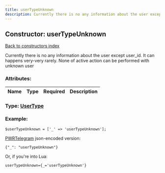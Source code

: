 ```yaml
---
title: userTypeUnknown
description: Currently there is no any information about the user except user_id. It can happens very-very rarely. None of active action can be performed with unknown user
---
```

## Constructor: userTypeUnknown  
[Back to constructors index](index.md)



Currently there is no any information about the user except user_id. It can happens very-very rarely. None of active action can be performed with unknown user

### Attributes:

| Name     |    Type       | Required | Description |
|----------|---------------|----------|-------------|



### Type: [UserType](../types/UserType.md)


### Example:

```
$userTypeUnknown = ['_' => 'userTypeUnknown'];
```  

[PWRTelegram](https://pwrtelegram.xyz) json-encoded version:

```
{"_": "userTypeUnknown"}
```


Or, if you're into Lua:  


```
userTypeUnknown={_='userTypeUnknown'}

```


